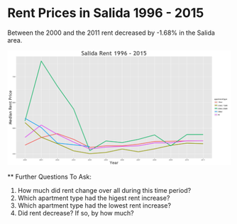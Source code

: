 Rent Prices in Salida 1996 - 2015
================

Between the 2000 and the 2011 rent decreased by -1.68% in the Salida area.

![](../images/salida.png)

\*\* Further Questions To Ask:

1.  How much did rent change over all during this time period?
2.  Which apartment type had the higest rent increase?
3.  Which apartment type had the lowest rent increase?
4.  Did rent decrease? If so, by how much?
